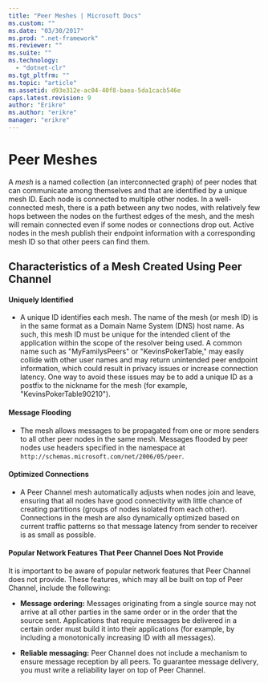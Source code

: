 ```yaml
---
title: "Peer Meshes | Microsoft Docs"
ms.custom: ""
ms.date: "03/30/2017"
ms.prod: ".net-framework"
ms.reviewer: ""
ms.suite: ""
ms.technology: 
  - "dotnet-clr"
ms.tgt_pltfrm: ""
ms.topic: "article"
ms.assetid: d93e312e-ac04-40f8-baea-5da1cacb546e
caps.latest.revision: 9
author: "Erikre"
ms.author: "erikre"
manager: "erikre"
---
```

# Peer Meshes
A *mesh* is a named collection (an interconnected graph) of peer nodes that can communicate among themselves and that are identified by a unique mesh ID. Each node is connected to multiple other nodes. In a well-connected mesh, there is a path between any two nodes, with relatively few hops between the nodes on the furthest edges of the mesh, and the mesh will remain connected even if some nodes or connections drop out. Active nodes in the mesh publish their endpoint information with a corresponding mesh ID so that other peers can find them.  
  
## Characteristics of a Mesh Created Using Peer Channel  
  
#### Uniquely Identified  
  
-   A unique ID identifies each mesh. The name of the mesh (or mesh ID) is in the same format as a Domain Name System (DNS) host name. As such, this mesh ID must be unique for the intended client of the application within the scope of the resolver being used. A common name such as "MyFamilysPeers" or "KevinsPokerTable," may easily collide with other user names and may return unintended peer endpoint information, which could result in privacy issues or increase connection latency. One way to avoid these issues may be to add a unique ID as a postfix to the nickname for the mesh (for example, "KevinsPokerTable90210").  
  
#### Message Flooding  
  
-   The mesh allows messages to be propagated from one or more senders to all other peer nodes in the same mesh. Messages flooded by peer nodes use headers specified in the namespace at `http://schemas.microsoft.com/net/2006/05/peer`.  
  
#### Optimized Connections  
  
-   A Peer Channel mesh automatically adjusts when nodes join and leave, ensuring that all nodes have good connectivity with little chance of creating partitions (groups of nodes isolated from each other). Connections in the mesh are also dynamically optimized based on current traffic patterns so that message latency from sender to receiver is as small as possible.  
  
#### Popular Network Features That Peer Channel Does Not Provide  
 It is important to be aware of popular network features that Peer Channel does not provide. These features, which may all be built on top of Peer Channel, include the following:  
  
-   **Message ordering:** Messages originating from a single source may not arrive at all other parties in the same order or in the order that the source sent. Applications that require messages be delivered in a certain order must build it into their applications (for example, by including a monotonically increasing ID with all messages).  
  
-   **Reliable messaging:** Peer Channel does not include a mechanism to ensure message reception by all peers. To guarantee message delivery, you must write a reliability layer on top of Peer Channel.